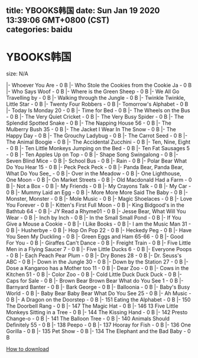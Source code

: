 
title: YBOOKS韩国
date: Sun Jan 19 2020 13:39:06 GMT+0800 (CST)    
categories: baidu
---

# YBOOKS韩国
size: N/A
 
 
|- Whoever You Are - 0 B
|- Who Stole the Cookies from the Cookie Ja - 0 B
|- Who Says Woof - 0 B
|- Where is the Green Sheep - 0 B
|- We All Go Travelling by - 0 B
|- Walking through the Jungle - 0 B
|- Twinkle Twinkle, Little Star - 0 B
|- Twenty Four Robbers - 0 B
|- Tomorrow's Alphabet - 0 B
|- Today Is Monday  20 - 0 B
|- Time for Bed - 0 B
|- The Wheels on the Bus - 0 B
|- The Very Quiet Cricket - 0 B
|- The Very Busy Spider - 0 B
|- The Splendid Spotted Snake - 0 B
|- The Napping House 56 - 0 B
|- The Mulberry Bush 35 - 0 B
|- The Jacket I Wear In The Snow - 0 B
|- The Happy Day - 0 B
|- The Grouchy Ladybug - 0 B
|- The Carrot Seed - 0 B
|- The Animal Boogie - 0 B
|- The Accidental Zucchini - 0 B
|- Ten, Nine, Eight - 0 B
|- Ten Little Monkeys Jumping on the Bed - 0 B
|- Ten Fat Sausages 5 - 0 B
|- Ten Apples Up on Top - 0 B
|- Shape Song Swingalong - 0 B
|- Seven Blind Mice - 0 B
|- School Bus - 0 B
|- Rain - 0 B
|- Polar Bear What Do You Hear 15 - 0 B
|- Peck Peck Peck - 0 B
|- Panda Bear, Panda Bear, What Do You See_ - 0 B
|- Over in the Meadow - 0 B
|- One Lighthouse, One Moon - 0 B
|- On Market Streets - 0 B
|- Old Macdonald Had a Farm - 0 B
|- Not a Box - 0 B
|- My Friends - 0 B
|- My Crayons Talk - 0 B
|- My Car - 0 B
|- Mummy Laid an Egg - 0 B
|- More More More Said The Baby - 0 B
|- Monster, Monster - 0 B
|- Mole Music - 0 B
|- Magic Shoelaces - 0 B
|- Love You Forever - 0 B
|- Kitten's First Full Moon - 0 B
|- King Bidgood's in the Bathtub  64 - 0 B
|- JY Read a Rhyme01 - 0 B
|- Jesse Bear, What Will You Wear - 0 B
|- Inch by Inch - 0 B
|- In the Small Small Pond - 0 B
|- If You Give a Mouse a Cookie - 0 B
|- I Like Books - 0 B
|- I am the Music Man 31 - 0 B
|- Husherbye - 0 B
|- Hop On Pop 22 - 0 B
|- Heckedy Peg - 0 B
|- Have You Seen My Duckling - 0 B
|- Green Eggs and Ham  65-66 - 0 B
|- Good For You - 0 B
|- Giraffes Can't Dance - 0 B
|- Freight Train - 0 B
|- Five Little Men in a Flying Saucer 7 - 0 B
|- Five Little Ducks 6 - 0 B
|- Everyone Poops - 0 B
|- Each Peach Pear Plum - 0 B
|- Dry Bones  28 - 0 B
|- Dr. Seuss's ABC - 0 B
|- Down in the Jungle 30 - 0 B
|- Down by the Station 27 - 0 B
|- Dose a Kangaroo has a Mother too 11 - 0 B
|- Dear Zoo - 0 B
|- Cows in the Kitchen 51 - 0 B
|- Color Zoo - 0 B
|- Cold Little Duck Duck Duck - 0 B
|- Caps for Sale - 0 B
|- Brown Bear Brown Bear What do You See  1 - 0 B
|- Barnyard Banter - 0 B
|- Bark George - 0 B
|- Balloonia - 0 B
|- Baby's Busy World - 0 B
|- Baby Bear Baby Bear What Do You See 25 - 0 B
|- Ah Music - 0 B
|- A Dragon on the Doorstep - 0 B
|- 151 Eating the Alphabet - 0 B
|- 150 The Doorbell Rang - 0 B
|- 147 The Magic Hat - 0 B
|- 146 13 Five Little Monkeys Sitting in a Tree - 0 B
|- 144 The Kissing Hand - 0 B
|- 142 Presto Change-o - 0 B
|- 141 The Balloon Tree - 0 B
|- 140 Animals Should Definitely 55 - 0 B
|- 138 Peepo - 0 B
|- 137 Hooray for Fish - 0 B
|- 136 One Gorilla - 0 B
|- 135 Pet Show - 0 B
|- 134 The Elephant and the Bad Baby - 0 B

[How to download](https://bpcam.bemobtrk.com/go/2ceec3aa-1ca2-46d6-b9ff-aaa5c184517c?jno=853)